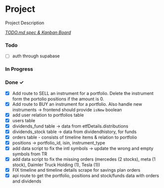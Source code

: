# Project

Project Description

<em> [TODO.md spec & Kanban Board](https://bit.ly/3fCwKfM)</em>

### Todo

- [ ] auth through supabase

### In Progress


### Done ✓

- [x] Add route to SELL an instrument for a portfolio. Delete the instrument form the portolio positions if the amount is 0.
- [x] Add route to BUY an instrument for a portfolio. Also handle new instruments -> frontend should provide `isNew` boolean
- [x] add user relation to portfolios table
- [x] users table
- [x] dividends_fund table -> data from etfDetails.distributions
- [x] dividends_stock table -> data from dividendhistory, for funds
- [x] orders table - consists of timeline items & relation to portfolio
- [x] positions -> portfolio_id, isin, instrument_type
- [x] add data script to fix the intl symbols -> update the wrong and empty
      symbols from TR
- [x] add data script to fix the missing orders (mercedes (2 stocks), meta (1
      stock), Daimler Truck Holding (1), Tesla (1))
- [x] FIX timeline and timeline details scrape for savings plan orders
- [x] api route to get the portfolio, positions and stock/funds data with orders
      and dividends
